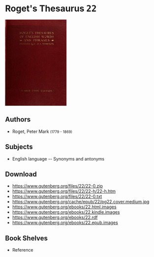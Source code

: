 # Roget's Thesaurus <kbd>22</kbd>

![](./cover.medium.jpg "")

## Authors


 - Roget, Peter Mark <small>(1779 - 1869)</small>

## Subjects


 - English language -- Synonyms and antonyms

## Download


 - https://www.gutenberg.org/files/22/22-0.zip
 - https://www.gutenberg.org/files/22/22-h/22-h.htm
 - https://www.gutenberg.org/files/22/22-0.txt
 - https://www.gutenberg.org/cache/epub/22/pg22.cover.medium.jpg
 - https://www.gutenberg.org/ebooks/22.html.images
 - https://www.gutenberg.org/ebooks/22.kindle.images
 - https://www.gutenberg.org/ebooks/22.rdf
 - https://www.gutenberg.org/ebooks/22.epub.images

## Book Shelves


 - Reference
